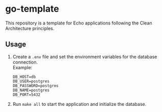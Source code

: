 # go-template
This repository is a template for Echo applications following the Clean Architecture principles.

## Usage
1. Create a `.env` file and set the environment variables for the database connection.</br>Example:
    ```env
    DB_HOST=db
    DB_USER=postgres
    DB_PASSWORD=postgres
    DB_NAME=postgres
    DB_PORT=5432
    ```
2. Run `make all` to start the application and initialize the database.